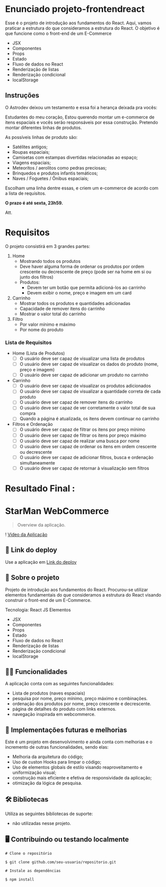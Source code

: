# Enunciado projeto-frontendreact

Esse é o projeto de introdução aos fundamentos do React. Aqui, vamos praticar a estrutura do que consideramos a estrutura do React. O objetivo é que funcione como o front-end de um E-Commerce

- JSX
- Componentes
- Props
- Estado
- Fluxo de dados no React
- Renderização de listas
- Renderização condicional
- localStorage

## Instruções

O Astrodev deixou um testamento e essa foi a herança deixada pra vocês:

Estudantes do meu coração,
Estou querendo montar um e-commerce de itens espaciais e vocês serão responsáveis por essa construção. 
Pretendo montar diferentes linhas de produtos. 

As possíveis linhas de produto são:
- Satélites antigos;
- Roupas espaciais;
- Camisetas com estampas divertidas relacionadas ao espaço;
- Viagens espaciais;
- Meteoritos / aerolitos como pedras preciosas;
- Brinquedos e produtos infantis temáticos;
- Naves / Foguetes / Ônibus espaciais;

Escolham uma linha dentre essas, e criem um e-commerce de acordo com a lista de requisitos.

**O prazo é até sexta, 23h59.** 

Att.
# Requisitos

O projeto consistirá em 3 grandes partes:

1. Home
    - Mostrando todos os produtos
    - Deve haver alguma forma de ordenar os produtos por ordem crescente ou decrescente de preço (pode ser na home em si ou junto dos filtros)
    - Produtos:
        - Devem ter um botão que permita adicioná-los ao carrinho
        - Devem exibir o nome, preço e imagem em um card
2. Carrinho
    - Mostrar todos os produtos e quantidades adicionadas
    - Capacidade de remover itens do carrinho
    - Mostrar o valor total do carrinho
3. Filtro
    - Por valor mínimo e máximo
    - Por nome do produto
### Lista de Requisitos

- Home (Lista de Produtos)
    - [ ]  O usuário deve ser capaz de visualizar uma lista de produtos
    - [ ]  O usuário deve ser capaz de visualizar os dados do produto (nome, preço e imagem)
    - [ ]  O usuário deve ser capaz de adicionar um produto no carrinho
- Carrinho
    - [ ]  O usuário deve ser capaz de visualizar os produtos adicionados
    - [ ]  O usuário deve ser capaz de visualizar a quantidade correta de cada produto
    - [ ]  O usuário deve ser capaz de remover itens do carrinho
    - [ ]  O usuário deve ser capaz de ver corretamente o valor total de sua compra
    - [ ]  Quando a página é atualizada, os itens devem continuar no carrinho
- Filtros e Ordenação
    - [ ]  O usuário deve ser capaz de filtrar os itens por preço mínimo
    - [ ]  O usuário deve ser capaz de filtrar os itens por preço máximo
    - [ ]  O usuário deve ser capaz de realizar uma busca por nome
    - [ ]  O usuário deve ser capaz de ordenar os itens em ordem crescente ou decrescente
    - [ ]  O usuário deve ser capaz de adicionar  filtros, busca e ordenação simultaneamente
    - [ ]  O usuário deve ser capaz de retornar à visualização sem filtros
    
# Resultado Final : 

# StarMan WebCommerce

> Overview da aplicação.

!
[Video da Aplicação](https://drive.google.com/file/d/1YKzFZ90-5bAQyqrtwHJfDY6FvnYpnZ4c/view)

## 📲 Link do deploy

Use a aplicação em [Link do deploy]() 

## 📑 Sobre o projeto

Projeto de introdução aos fundamentos do React. Procurou-se utilizar elementos fundamentais do que consideramos a estrutura do React visando construir o front-end de um E-Commerce. 

Tecnologia: React JS
Elementos
- JSX
- Componentes
- Props
- Estado
- Fluxo de dados no React
- Renderização de listas
- Renderização condicional
- localStorage

## ✍🏻 Funcionalidades

A aplicação conta com as seguintes funcionalidades:

- Lista de produtos (naves espaciais)
- pesquisa por nome, preço mínimo, preço máximo e combinações.
- ordenação dos produtos por nome, preço crescente e decrescente.
- página de detalhes do produto com links externos.
- navegação inspirada em webcommerce.

## 📆 Implementações futuras e melhorias

Este é um projeto em desenvolvimento e ainda conta com melhorias e o incremento de outras funcionalidades, sendo elas:

- Melhoria da arquitetura do código;
- Uso de custon Hooks para limpar o código;
- Uso de elementos globais de estilo visando reaproveitamento e uniformização visual;
- construção mais eficiente e efetiva de responsividade da aplicação;
- otimização da lógica de pesquisa. 

## 🛠 Bibliotecas

Utiliza as seguintes bibliotecas de suporte:

- não utilizadas nesse projeto. 
 

## 🖥 Contribuindo ou testando localmente 

```
# Clone o repositório 

$ git clone github.com/seu-usuario/repositorio.git
```

```
# Instale as dependências 

$ npm install
```

